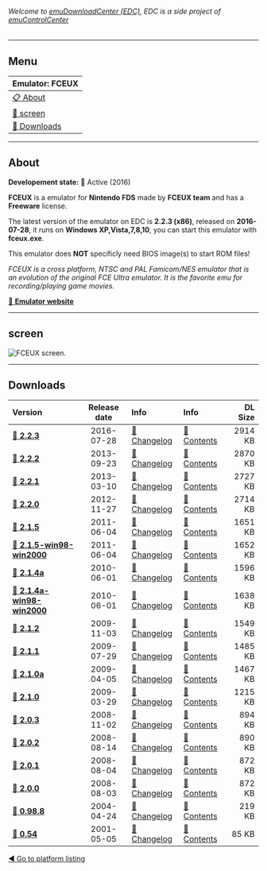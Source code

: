 ###### Welcome to [emuDownloadCenter (EDC)](https://github.com/PhoenixInteractiveNL/emuDownloadCenter/wiki/), EDC is a side project of [emuControlCenter](https://github.com/PhoenixInteractiveNL/emuControlCenter/wiki/)
***
## Menu
| **Emulator: FCEUX** |
|:---------|
| [:clipboard: About](#about) |
| [:sunrise: screen](#screen) |
| [:floppy_disk: Downloads](#downloads) |
***
## About
**Developement state:** :large_blue_circle: Active (2016)

**FCEUX** is a emulator for **Nintendo FDS** made by **FCEUX team** and has a **Freeware** license.

The latest version of the emulator on EDC is **2.2.3 (x86)**, released on **2016-07-28**, it runs on **Windows XP,Vista,7,8,10**, you can start this emulator with **fceux.exe**.

This emulator does **NOT** specificly need BIOS image(s) to start ROM files!

_FCEUX is a cross platform, NTSC and PAL Famicom/NES emulator that is an evolution of the original FCE Ultra emulator. It is the favorite emu for recording/playing game movies._

[:link: **Emulator website**](http://www.fceux.com/web/home.html)
***
## screen
![](https://raw.githubusercontent.com/PhoenixInteractiveNL/emuDownloadCenter/master/hooks/fceux/emulator_screen_01.jpg "FCEUX screen.")
***
## Downloads
| Version  | Release date  | Info       | Info       | DL Size    |
|:---------|:-------------:|:-----------|:-----------|-----------:|
| [:floppy_disk: **2.2.3**](https://github.com/PhoenixInteractiveNL/edc-repo0001/raw/master/fceux/2.2.3.7z) | 2016-07-28 | [:page_facing_up: Changelog](https://github.com/PhoenixInteractiveNL/edc-repo0001/blob/master/fceux/2.2.3_changelog.txt) | [:mag_right: Contents](https://github.com/PhoenixInteractiveNL/edc-repo0001/blob/master/fceux/2.2.3_contents.txt) | 2914 KB |
| [:floppy_disk: **2.2.2**](https://github.com/PhoenixInteractiveNL/edc-repo0001/raw/master/fceux/2.2.2.7z) | 2013-09-23 | [:page_facing_up: Changelog](https://github.com/PhoenixInteractiveNL/edc-repo0001/blob/master/fceux/2.2.2_changelog.txt) | [:mag_right: Contents](https://github.com/PhoenixInteractiveNL/edc-repo0001/blob/master/fceux/2.2.2_contents.txt) | 2870 KB |
| [:floppy_disk: **2.2.1**](https://github.com/PhoenixInteractiveNL/edc-repo0001/raw/master/fceux/2.2.1.7z) | 2013-03-10 | [:page_facing_up: Changelog](https://github.com/PhoenixInteractiveNL/edc-repo0001/blob/master/fceux/2.2.1_changelog.txt) | [:mag_right: Contents](https://github.com/PhoenixInteractiveNL/edc-repo0001/blob/master/fceux/2.2.1_contents.txt) | 2727 KB |
| [:floppy_disk: **2.2.0**](https://github.com/PhoenixInteractiveNL/edc-repo0001/raw/master/fceux/2.2.0.7z) | 2012-11-27 | [:page_facing_up: Changelog](https://github.com/PhoenixInteractiveNL/edc-repo0001/blob/master/fceux/2.2.0_changelog.txt) | [:mag_right: Contents](https://github.com/PhoenixInteractiveNL/edc-repo0001/blob/master/fceux/2.2.0_contents.txt) | 2714 KB |
| [:floppy_disk: **2.1.5**](https://github.com/PhoenixInteractiveNL/edc-repo0001/raw/master/fceux/2.1.5.7z) | 2011-06-04 | [:page_facing_up: Changelog](https://github.com/PhoenixInteractiveNL/edc-repo0001/blob/master/fceux/2.1.5_changelog.txt) | [:mag_right: Contents](https://github.com/PhoenixInteractiveNL/edc-repo0001/blob/master/fceux/2.1.5_contents.txt) | 1651 KB |
| [:floppy_disk: **2.1.5-win98-win2000**](https://github.com/PhoenixInteractiveNL/edc-repo0001/raw/master/fceux/2.1.5-win98-win2000.7z) | 2011-06-04 | [:page_facing_up: Changelog](https://github.com/PhoenixInteractiveNL/edc-repo0001/blob/master/fceux/2.1.5-win98-win2000_changelog.txt) | [:mag_right: Contents](https://github.com/PhoenixInteractiveNL/edc-repo0001/blob/master/fceux/2.1.5-win98-win2000_contents.txt) | 1652 KB |
| [:floppy_disk: **2.1.4a**](https://github.com/PhoenixInteractiveNL/edc-repo0001/raw/master/fceux/2.1.4a.7z) | 2010-06-01 | [:page_facing_up: Changelog](https://github.com/PhoenixInteractiveNL/edc-repo0001/blob/master/fceux/2.1.4a_changelog.txt) | [:mag_right: Contents](https://github.com/PhoenixInteractiveNL/edc-repo0001/blob/master/fceux/2.1.4a_contents.txt) | 1596 KB |
| [:floppy_disk: **2.1.4a-win98-win2000**](https://github.com/PhoenixInteractiveNL/edc-repo0001/raw/master/fceux/2.1.4a-win98-win2000.7z) | 2010-06-01 | [:page_facing_up: Changelog](https://github.com/PhoenixInteractiveNL/edc-repo0001/blob/master/fceux/2.1.4a-win98-win2000_changelog.txt) | [:mag_right: Contents](https://github.com/PhoenixInteractiveNL/edc-repo0001/blob/master/fceux/2.1.4a-win98-win2000_contents.txt) | 1638 KB |
| [:floppy_disk: **2.1.2**](https://github.com/PhoenixInteractiveNL/edc-repo0001/raw/master/fceux/2.1.2.7z) | 2009-11-03 | [:page_facing_up: Changelog](https://github.com/PhoenixInteractiveNL/edc-repo0001/blob/master/fceux/2.1.2_changelog.txt) | [:mag_right: Contents](https://github.com/PhoenixInteractiveNL/edc-repo0001/blob/master/fceux/2.1.2_contents.txt) | 1549 KB |
| [:floppy_disk: **2.1.1**](https://github.com/PhoenixInteractiveNL/edc-repo0001/raw/master/fceux/2.1.1.7z) | 2009-07-29 | [:page_facing_up: Changelog](https://github.com/PhoenixInteractiveNL/edc-repo0001/blob/master/fceux/2.1.1_changelog.txt) | [:mag_right: Contents](https://github.com/PhoenixInteractiveNL/edc-repo0001/blob/master/fceux/2.1.1_contents.txt) | 1485 KB |
| [:floppy_disk: **2.1.0a**](https://github.com/PhoenixInteractiveNL/edc-repo0001/raw/master/fceux/2.1.0a.7z) | 2009-04-05 | [:page_facing_up: Changelog](https://github.com/PhoenixInteractiveNL/edc-repo0001/blob/master/fceux/2.1.0a_changelog.txt) | [:mag_right: Contents](https://github.com/PhoenixInteractiveNL/edc-repo0001/blob/master/fceux/2.1.0a_contents.txt) | 1467 KB |
| [:floppy_disk: **2.1.0**](https://github.com/PhoenixInteractiveNL/edc-repo0001/raw/master/fceux/2.1.0.7z) | 2009-03-29 | [:page_facing_up: Changelog](https://github.com/PhoenixInteractiveNL/edc-repo0001/blob/master/fceux/2.1.0_changelog.txt) | [:mag_right: Contents](https://github.com/PhoenixInteractiveNL/edc-repo0001/blob/master/fceux/2.1.0_contents.txt) | 1215 KB |
| [:floppy_disk: **2.0.3**](https://github.com/PhoenixInteractiveNL/edc-repo0001/raw/master/fceux/2.0.3.7z) | 2008-11-02 | [:page_facing_up: Changelog](https://github.com/PhoenixInteractiveNL/edc-repo0001/blob/master/fceux/2.0.3_changelog.txt) | [:mag_right: Contents](https://github.com/PhoenixInteractiveNL/edc-repo0001/blob/master/fceux/2.0.3_contents.txt) | 894 KB |
| [:floppy_disk: **2.0.2**](https://github.com/PhoenixInteractiveNL/edc-repo0001/raw/master/fceux/2.0.2.7z) | 2008-08-14 | [:page_facing_up: Changelog](https://github.com/PhoenixInteractiveNL/edc-repo0001/blob/master/fceux/2.0.2_changelog.txt) | [:mag_right: Contents](https://github.com/PhoenixInteractiveNL/edc-repo0001/blob/master/fceux/2.0.2_contents.txt) | 890 KB |
| [:floppy_disk: **2.0.1**](https://github.com/PhoenixInteractiveNL/edc-repo0001/raw/master/fceux/2.0.1.7z) | 2008-08-04 | [:page_facing_up: Changelog](https://github.com/PhoenixInteractiveNL/edc-repo0001/blob/master/fceux/2.0.1_changelog.txt) | [:mag_right: Contents](https://github.com/PhoenixInteractiveNL/edc-repo0001/blob/master/fceux/2.0.1_contents.txt) | 872 KB |
| [:floppy_disk: **2.0.0**](https://github.com/PhoenixInteractiveNL/edc-repo0001/raw/master/fceux/2.0.0.7z) | 2008-08-03 | [:page_facing_up: Changelog](https://github.com/PhoenixInteractiveNL/edc-repo0001/blob/master/fceux/2.0.0_changelog.txt) | [:mag_right: Contents](https://github.com/PhoenixInteractiveNL/edc-repo0001/blob/master/fceux/2.0.0_contents.txt) | 872 KB |
| [:floppy_disk: **0.98.8**](https://github.com/PhoenixInteractiveNL/edc-repo0001/raw/master/fceux/0.98.8.7z) | 2004-04-24 | [:page_facing_up: Changelog](https://github.com/PhoenixInteractiveNL/edc-repo0001/blob/master/fceux/0.98.8_changelog.txt) | [:mag_right: Contents](https://github.com/PhoenixInteractiveNL/edc-repo0001/blob/master/fceux/0.98.8_contents.txt) | 219 KB |
| [:floppy_disk: **0.54**](https://github.com/PhoenixInteractiveNL/edc-repo0001/raw/master/fceux/0.54.7z) | 2001-05-05 | [:page_facing_up: Changelog](https://github.com/PhoenixInteractiveNL/edc-repo0001/blob/master/fceux/0.54_changelog.txt) | [:mag_right: Contents](https://github.com/PhoenixInteractiveNL/edc-repo0001/blob/master/fceux/0.54_contents.txt) | 85 KB |

[:arrow_backward: Go to platform listing](https://github.com/PhoenixInteractiveNL/emuDownloadCenter/wiki/EDC-Platform-List)
